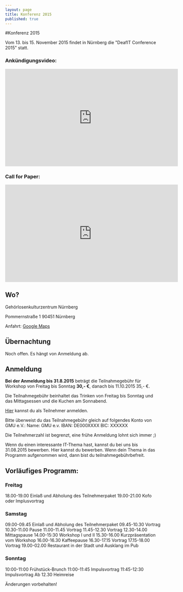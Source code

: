 ```yaml
---
layout: page
title: Konferenz 2015
published: true
---
```



#Konferenz 2015

Vom 13. bis 15. November 2015 findet in Nürnberg die "DeafIT Conference 2015" statt.

### Ankündigungsvideo:
<iframe width="560" height="315" src="https://www.youtube.com/embed/IgYucwI3lWE" frameborder="0" cc_load_policy="1"></iframe>

### Call for Paper:
<iframe width="560" height="315" src="https://www.youtube.com/embed/QNDi-0RWkl4" frameborder="0" cc_load_policy="1"></iframe>

## Wo?

Gehörlosenkulturzentrum Nürnberg

Pommernstraße 1
90451 Nürnberg

Anfahrt: [Google Maps](https://goo.gl/maps/jhK1N)

## Übernachtung
Noch offen. Es hängt von Anmeldung ab.

## Anmeldung

**Bei der Anmeldung bis 31.8.2015** beträgt die Teilnahmegebühr für Workshop von Freitag bis Sonntag **30,- €**, danach bis 11.10.2015 35,- €.

Die Teilnahmegebühr beinhaltet das Trinken von Freitag bis Sonntag und das Mittagsessen und die Kuchen am Sonnabend.

[Hier](https://docs.google.com/forms/d/1rxgoNDV2voOZ6KK5ZJg_vE5tbF1CtOh95RFRYANarYY/viewform) kannst du als Teilnehmer anmelden. 

Bitte überweist du das Teilnahmegebühr gleich auf folgendes Konto von GMU e.V.:
Name: GMU e.v.
IBAN: DE000XXXX
BIC: XXXXXX

Die Teilnehmerzahl ist begrenzt, eine frühe Anmeldung lohnt sich immer ;)

Wenn du einen interessante IT-Thema hast, kannst du bei uns bis 31.08.2015 bewerben. Hier kannst du bewerben. Wenn dein Thema in das Programm aufgenommen wird, dann bist du teilnahmegebührbefreit.

## Vorläufiges Programm:

### Freitag

18.00-19.00 Einlaß und Abholung des Teilnehmerpaket
19.00-21.00 Kofo oder Implusvortrag

### Samstag

09.00-09.45 Einlaß und Abholung des Teilnehmerpaket
09.45-10.30 Vortrag
10.30-11.00 Pause
11.00-11.45 Vortrag
11.45-12.30 Vortrag
12.30-14.00 Mittagspause
14.00-15:30 Workshop I und II
15.30-16.00 Kurzpräsentation vom Workshop
16.00-16.30 Kaffeepause
16.30-17.15 Vortrag
17.15-18.00 Vortrag 
19.00-02.00 Restaurant in der Stadt und Ausklang im Pub

### Sonntag

10:00-11:00	Frühstück-Brunch
11:00-11:45	Impulsvortrag
11:45-12:30	Impulsvortrag 
Ab 12.30    Heimreise

Änderungen vorbehalten! 
